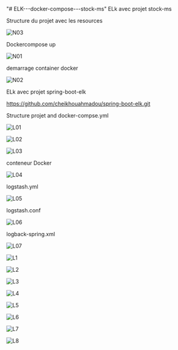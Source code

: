 "# ELK---docker-compose---stock-ms" 
ELk avec projet stock-ms

Structure du projet avec les resources

![N03](https://github.com/user-attachments/assets/79ea3cde-e501-4675-b086-2f302ee0c347)

Dockercompose up

![N01](https://github.com/user-attachments/assets/a2ee8e4d-6921-4553-82c8-86c17665b1a2)

demarrage container docker

![N02](https://github.com/user-attachments/assets/f940ba7e-de44-4735-bedb-984c113634b9)


ELk avec projet spring-boot-elk 

https://github.com/cheikhouahmadou/spring-boot-elk.git


Structure projet and docker-compse.yml

![L01](https://github.com/user-attachments/assets/fb0dfdbb-b68e-4d54-8ea0-75c8a304f244)


![L02](https://github.com/user-attachments/assets/50a619dc-0c44-453b-89b6-197636e492de)


![L03](https://github.com/user-attachments/assets/9861ffbc-8203-479e-b67e-c5924069ca85)

conteneur Docker

![L04](https://github.com/user-attachments/assets/ae8d29b6-3f26-4634-bf87-c303061f221a)


logstash.yml 

![L05](https://github.com/user-attachments/assets/086d0463-7e3a-41d0-88bd-58c6b63c68a4)

logstash.conf

![L06](https://github.com/user-attachments/assets/30b08761-0758-49f4-9507-6bc94fa3b95c)

logback-spring.xml

![L07](https://github.com/user-attachments/assets/af6f4221-de77-4a55-b77c-8046dba8df18)



![L1](https://github.com/user-attachments/assets/3add6edc-fb99-49d2-a4e9-a129be830785)


![L2](https://github.com/user-attachments/assets/dc087e45-94fc-4fe6-856e-12e45b4c948b)


![L3](https://github.com/user-attachments/assets/502d401f-8b7d-4860-9dc3-f1db1cea0222)


![L4](https://github.com/user-attachments/assets/af482387-d8da-4c2d-9ab8-2acac6f173fb)


![L5](https://github.com/user-attachments/assets/494b0552-d82b-4d2a-9c5c-af8914ce5951)


![L6](https://github.com/user-attachments/assets/a1cdcf5e-42dd-49d6-8989-23132f26fc42)


![L7](https://github.com/user-attachments/assets/d1cc9593-b94b-4f82-b294-2335d81ee83d)


![L8](https://github.com/user-attachments/assets/40051177-1556-4194-8a22-353f11d919e4)











